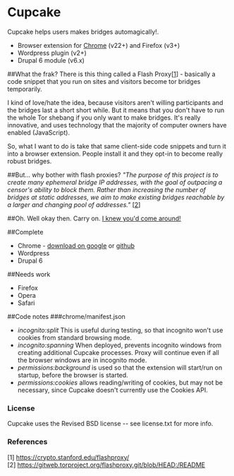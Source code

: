 Cupcake
===========

Cupcake helps users makes bridges automagically!.
* Browser extension for [Chrome](https://chrome.google.com/webstore/detail/cupcake/dajjbehmbnbppjkcnpdkaniapgdppdnc) (v22+) and Firefox (v3+)
* Wordpress plugin (v2+)
* Drupal 6 module (v6.x)

##What the frak?
There is this thing called a Flash Proxy[[1](https://crypto.stanford.edu/flashproxy/)] - basically a code snippet that you run on sites and visitors become tor bridges temporarily.

I kind of love/hate the idea, because visitors aren't willing participants and the bridges last a short short while. But it means that you don't have to run the whole Tor shebang if you only want to make bridges. It's really innovative, and uses technology that the majority of computer owners have enabled (JavaScript).

So, what I want to do is take that same client-side code snippets and turn it into a browser extension. People install it and they opt-in to become really robust bridges. 

##But... why bother with flash proxies?
*"The purpose of this project is to create many ephemeral bridge IP
addresses, with the goal of outpacing a censor's ability to block them.
Rather than increasing the number of bridges at static addresses, we aim
to make existing bridges reachable by a larger and changing pool of
addresses."* [[2](https://gitweb.torproject.org/flashproxy.git/blob/HEAD:/README)]

##Oh. Well okay then. Carry on.
[I knew you'd come around!](https://www.youtube.com/watch?v=HrlSkcHQnwI)

##Complete
* Chrome - [download on google](https://chrome.google.com/webstore/detail/cupcake/dajjbehmbnbppjkcnpdkaniapgdppdnc) or [github](https://github.com/glamrock/cupcake/blob/master/downloads/chrome.crx)
* Wordpress
* Drupal 6

##Needs work
* Firefox
* Opera
* Safari

##Code notes
###chrome/manifest.json
- *incognito:split* This is useful during testing, so that incognito won't use cookies from standard browsing mode.  
- *incognito:spanning* When deployed, prevents incognito windows from creating additional Cupcake processes. Proxy will continue even if all the browser windows are in incognito mode.  
- *permissions:background* is used so that the extension will start/run on startup, before the browser is started.  
- *permissions:cookies* allows reading/writing of cookies, but may not be necessary, since Cupcake doesn't currently use the Cookies API.  

### License
Cupcake uses the Revised BSD license -- see license.txt for more info.

### References
[1] https://crypto.stanford.edu/flashproxy/  
[2] https://gitweb.torproject.org/flashproxy.git/blob/HEAD:/README
